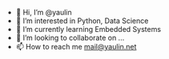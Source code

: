 - 👋 Hi, I’m @yaulin
- 👀 I’m interested in Python, Data Science
- 🌱 I’m currently learning Embedded Systems
- 💞️ I’m looking to collaborate on ...
- 📫 How to reach me mail@yaulin.net

<!---
yaulin/yaulin is a ✨ special ✨ repository because its `README.md` (this file) appears on your GitHub profile.
You can click the Preview link to take a look at your changes.
--->
